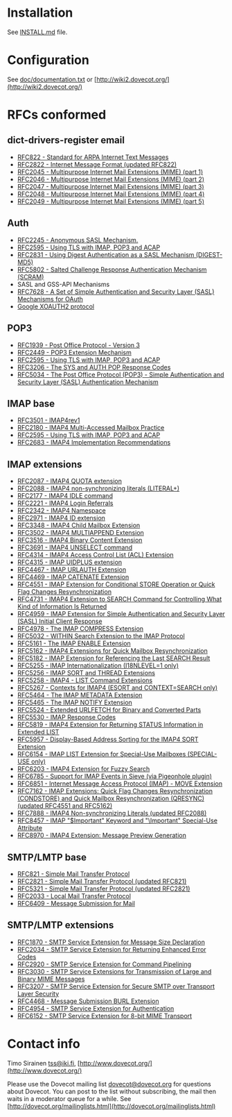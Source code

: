 Installation
============

See [INSTALL.md](INSTALL.md) file.


Configuration
=============

See [doc/documentation.txt](doc/documentation.txt) or [http://wiki2.dovecot.org/](http://wiki2.dovecot.org/)


RFCs conformed
==============

dict-drivers-register
email
-----

- [RFC822 - Standard for ARPA Internet Text Messages](https://tools.ietf.org/html/rfc822)
- [RFC2822 - Internet Message Format (updated RFC822)](https://tools.ietf.org/html/rfc2822)
- [RFC2045 - Multipurpose Internet Mail Extensions (MIME) (part 1)](https://tools.ietf.org/html/rfc2045)
- [RFC2046 - Multipurpose Internet Mail Extensions (MIME) (part 2)](https://tools.ietf.org/html/rfc2046)
- [RFC2047 - Multipurpose Internet Mail Extensions (MIME) (part 3)](https://tools.ietf.org/html/rfc2047)
- [RFC2048 - Multipurpose Internet Mail Extensions (MIME) (part 4)](https://tools.ietf.org/html/rfc2048)
- [RFC2049 - Multipurpose Internet Mail Extensions (MIME) (part 5)](https://tools.ietf.org/html/rfc2049)

Auth
----         

- [RFC2245 - Anonymous SASL Mechanism.](https://tools.ietf.org/html/rfc2245)
- [RFC2595 - Using TLS with IMAP, POP3 and ACAP](https://tools.ietf.org/html/rfc2595)
- [RFC2831 - Using Digest Authentication as a SASL Mechanism (DIGEST-MD5)](https://tools.ietf.org/html/rfc2831)
- [RFC5802 - Salted Challenge Response Authentication Mechanism (SCRAM)](https://tools.ietf.org/html/rfc5802)
- SASL and GSS-API Mechanisms 
- [RFC7628 - A Set of Simple Authentication and Security Layer (SASL) Mechanisms for OAuth](https://tools.ietf.org/html/rfc7628)
- [Google XOAUTH2 protocol](https://developers.google.com/gmail/xoauth2_protocol)

POP3
----           

- [RFC1939 - Post Office Protocol - Version 3](https://tools.ietf.org/html/rfc1939)
- [RFC2449 - POP3 Extension Mechanism](https://tools.ietf.org/html/rfc2449)
- [RFC2595 - Using TLS with IMAP, POP3 and ACAP](https://tools.ietf.org/html/rfc2595)
- [RFC3206 - The SYS and AUTH POP Response Codes](https://tools.ietf.org/html/rfc3206)
- [RFC5034 - The Post Office Protocol (POP3) - Simple Authentication and Security Layer (SASL) Authentication Mechanism](https://tools.ietf.org/html/rfc5034)

IMAP base
---------

- [RFC3501 - IMAP4rev1](https://tools.ietf.org/html/rfc3501)
- [RFC2180 - IMAP4 Multi-Accessed Mailbox Practice](https://tools.ietf.org/html/rfc2180)
- [RFC2595 - Using TLS with IMAP, POP3 and ACAP](https://tools.ietf.org/html/rfc2595)
- [RFC2683 - IMAP4 Implementation Recommendations](https://tools.ietf.org/html/rfc2683)

IMAP extensions
---------------

- [RFC2087 - IMAP4 QUOTA extension](https://tools.ietf.org/html/rfc2087)
- [RFC2088 - IMAP4 non-synchronizing literals (LITERAL+)](https://tools.ietf.org/html/rfc2088)
- [RFC2177 - IMAP4 IDLE command](https://tools.ietf.org/html/rfc2177)
- [RFC2221 - IMAP4 Login Referrals](https://tools.ietf.org/html/rfc2221)
- [RFC2342 - IMAP4 Namespace](https://tools.ietf.org/html/rfc2342)
- [RFC2971 - IMAP4 ID extension](https://tools.ietf.org/html/rfc2971)
- [RFC3348 - IMAP4 Child Mailbox Extension](https://tools.ietf.org/html/rfc3348)
- [RFC3502 - IMAP4 MULTIAPPEND Extension](https://tools.ietf.org/html/rfc3502)
- [RFC3516 - IMAP4 Binary Content Extension](https://tools.ietf.org/html/rfc3516)
- [RFC3691 - IMAP4 UNSELECT command](https://tools.ietf.org/html/rfc3691)
- [RFC4314 - IMAP4 Access Control List (ACL) Extension](https://tools.ietf.org/html/rfc4314)
- [RFC4315 - IMAP UIDPLUS extension](https://tools.ietf.org/html/rfc4315)
- [RFC4467 - IMAP URLAUTH Extension](https://tools.ietf.org/html/rfc4467)
- [RFC4469 - IMAP CATENATE Extension](https://tools.ietf.org/html/rfc4469)
- [RFC4551 - IMAP Extension for Conditional STORE Operation or Quick Flag Changes Resynchronization](https://tools.ietf.org/html/rfc4551)
- [RFC4731 - IMAP4 Extension to SEARCH Command for Controlling What Kind of Information Is Returned](https://tools.ietf.org/html/rfc4731)
- [RFC4959 - IMAP Extension for Simple Authentication and Security Layer (SASL) Initial Client Response](https://tools.ietf.org/html/rfc4959)
- [RFC4978 - The IMAP COMPRESS Extension](https://tools.ietf.org/html/rfc4978)
- [RFC5032 - WITHIN Search Extension to the IMAP Protocol](https://tools.ietf.org/html/rfc5032)
- [RFC5161 - The IMAP ENABLE Extension](https://tools.ietf.org/html/rfc5161)
- [RFC5162 - IMAP4 Extensions for Quick Mailbox Resynchronization](https://tools.ietf.org/html/rfc5162)
- [RFC5182 - IMAP Extension for Referencing the Last SEARCH Result](https://tools.ietf.org/html/rfc5182)
- [RFC5255 - IMAP Internationalization (I18NLEVEL=1 only)](https://tools.ietf.org/html/rfc5255)
- [RFC5256 - IMAP SORT and THREAD Extensions](https://tools.ietf.org/html/rfc5256)
- [RFC5258 - IMAP4 - LIST Command Extensions](https://tools.ietf.org/html/rfc5258)
- [RFC5267 - Contexts for IMAP4 (ESORT and CONTEXT=SEARCH only)](https://tools.ietf.org/html/rfc5267)
- [RFC5464 - The IMAP METADATA Extension](https://tools.ietf.org/html/rfc5464)
- [RFC5465 - The IMAP NOTIFY Extension](https://tools.ietf.org/html/rfc5465)
- [RFC5524 - Extended URLFETCH for Binary and Converted Parts](https://tools.ietf.org/html/rfc5524)
- [RFC5530 - IMAP Response Codes](https://tools.ietf.org/html/rfc5530)
- [RFC5819 - IMAP4 Extension for Returning STATUS Information in Extended LIST](https://tools.ietf.org/html/rfc5819)
- [RFC5957 - Display-Based Address Sorting for the IMAP4 SORT Extension](https://tools.ietf.org/html/rfc5957)
- [RFC6154 - IMAP LIST Extension for Special-Use Mailboxes (SPECIAL-USE only)](https://tools.ietf.org/html/rfc6154)
- [RFC6203 - IMAP4 Extension for Fuzzy Search](https://tools.ietf.org/html/rfc6203)
- [RFC6785 - Support for IMAP Events in Sieve (via Pigeonhole plugin)](https://tools.ietf.org/html/rfc6785)
- [RFC6851 - Internet Message Access Protocol (IMAP) - MOVE Extension](https://tools.ietf.org/html/rfc6851)
- [RFC7162 - IMAP Extensions: Quick Flag Changes Resynchronization (CONDSTORE) and Quick Mailbox Resynchronization (QRESYNC) (updated RFC4551 and RFC5162)](https://tools.ietf.org/html/rfc7162)
- [RFC7888 - IMAP4 Non-synchronizing Literals (updated RFC2088)](https://tools.ietf.org/html/rfc7888)
- [RFC8457 - IMAP "$Important" Keyword and "\Important" Special-Use Attribute](https://tools.ietf.org/html/rfc8457)
- [RFC8970 - IMAP4 Extension: Message Preview Generation](https://tools.ietf.org/html/rfc8970)

SMTP/LMTP base
--------------

- [RFC821 - Simple Mail Transfer Protocol](https://tools.ietf.org/html/rfc821)
- [RFC2821 - Simple Mail Transfer Protocol (updated RFC821)](https://tools.ietf.org/html/rfc2821)
- [RFC5321 - Simple Mail Transfer Protocol (updated RFC2821)](https://tools.ietf.org/html/rfc5321)
- [RFC2033 - Local Mail Transfer Protocol](https://tools.ietf.org/html/rfc2033)
- [RFC6409 - Message Submission for Mail](https://tools.ietf.org/html/rfc6409)

SMTP/LMTP extensions
--------------------

- [RFC1870 - SMTP Service Extension for Message Size Declaration](https://tools.ietf.org/html/rfc1870)
- [RFC2034 - SMTP Service Extension for Returning Enhanced Error Codes](https://tools.ietf.org/html/rfc2034)
- [RFC2920 - SMTP Service Extension for Command Pipelining](https://tools.ietf.org/html/rfc2920)
- [RFC3030 - SMTP Service Extensions for Transmission of Large and Binary MIME Messages](https://tools.ietf.org/html/rfc3030)
- [RFC3207 - SMTP Service Extension for Secure SMTP over Transport Layer Security](https://tools.ietf.org/html/rfc3207)
- [RFC4468 - Message Submission BURL Extension](https://tools.ietf.org/html/rfc4468)
- [RFC4954 - SMTP Service Extension for Authentication](https://tools.ietf.org/html/rfc4954)
- [RFC6152 - SMTP Service Extension for 8-bit MIME Transport](https://tools.ietf.org/html/rfc6152)

Contact info
============

Timo Sirainen tss@iki.fi, [http://www.dovecot.org/](http://www.dovecot.org/)

Please use the Dovecot mailing list dovecot@dovecot.org for questions about Dovecot. You can post to the list without subscribing, the mail then waits in a moderator queue for a while. See [http://dovecot.org/mailinglists.html](http://dovecot.org/mailinglists.html)
